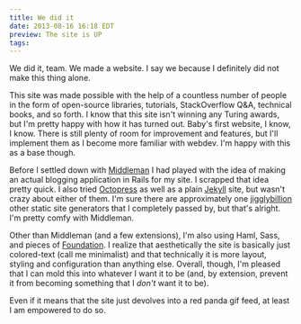 ```yaml
---
title: We did it
date: 2013-08-16 16:18 EDT
preview: The site is UP
tags:
---
```

We did it, team. We made a website. I say we because I definitely did not
make this thing alone.

This site was made possible with the help of a countless number of people in the
form of open-source libraries, tutorials, StackOverflow Q&A, technical books,
and so forth. I know that this site isn't winning any Turing awards, but I'm
pretty happy with how it has turned out. Baby's first website, I know, I know.
There is still plenty of room for improvement and features, but I'll implement
them as I become more familiar with webdev. I'm happy with this as a base though.

Before I settled down with [Middleman][middleman] I had played with the idea of
making an actual blogging application in Rails for my site. I scrapped that idea
pretty quick. I also tried [Octopress][octopress] as well as a plain
[Jekyll][jekyll] site, but wasn't crazy about either of them. I'm sure there
are approximately one [jigglybillion][generators] other static site generators that
I completely passed by, but that's alright. I'm pretty comfy with Middleman.

Other than Middleman (and a few extensions), I'm also using Haml, Sass,
and pieces of [Foundation][foundation]. I realize that aesthetically the site is
basically just colored-text (call me minimalist) and that technically
it is more layout, styling and configuration than anything else. Overall,
though, I'm pleased that I can mold this into whatever I want it to be (and,
by extension, prevent it from becoming something that I *don't* want it to be).

Even if it means that the site just devolves into a red panda gif feed, at least
I am empowered to do so.

[middleman]: http://middlemanapp.com/
[octopress]: http://octopress.org/
[jekyll]: http://jekyllrb.com/
[generators]: https://www.ruby-toolbox.com/categories/static_website_generation\
[foundation]: http://foundation.zurb.com/
